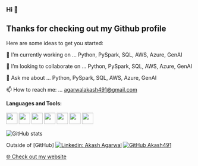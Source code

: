 ### Hi 👋

## Thanks for checking out my Github profile
<!--
**Akash491/Akash491** is a ✨ _special_ ✨ repository because its `README.md` (this file) appears on your GitHub profile.
-->
Here are some ideas to get you started:

🔭 I’m currently working on ... Python, PySpark, SQL, AWS, Azure, GenAI 

👯 I’m looking to collaborate on ... Python, PySpark, SQL, AWS, Azure, GenAI

💬 Ask me about ... Python, PySpark, SQL, AWS, Azure, GenAI

📫 How to reach me: ... agarwalakash491@gmail.com
<!--
- 😄 Pronouns: ...
- ⚡ Fun fact: ...
-->

**Languages and Tools:** <br><br>
<code><img height="30" src="https://e7.pngegg.com/pngimages/319/643/png-clipart-programming-in-python-3-a-complete-introduction-to-the-python-language-python-machine-learning-programming-language-logo-framework-text-logo.png"></code>
<code><img height="30" src="https://encrypted-tbn0.gstatic.com/images?q=tbn:ANd9GcQWuGM8G3VsHg7W2oRHtF3qivol6ZrdN-GPMaNn9OYHvYE_7jRIh5PW8BLrdNVT-vaDcXA&usqp=CAU"></code>
<code><img height="30" src="https://www.pinclipart.com/picdir/middle/367-3678882_python-logo-clipart-easy-pandas-python-logo-png.png"></code>
<code><img height="30" src="https://encrypted-tbn0.gstatic.com/images?q=tbn:ANd9GcQkX54_8TzFQvnJRNzwhgrAQnJDHRW_OVioTm_IOgKExo5Gp3zrHfXNklAaYh8TcBXsWo0&usqp=CAU"></code>
<code><img height="30" src="https://www.pinclipart.com/picdir/middle/318-3188848_spark-sql-logo-apache-spark-logo-svg-clipart.png"></code>
<code><img height="30" src="https://www.clipartmax.com/png/middle/435-4359583_apache-hive-logo-hive-hadoop.png"></code>
<code><img height="30" src="https://banner2.cleanpng.com/20180526/vrj/kisspng-powershell-scripting-language-programming-language-5b095c19edc1b7.5792623415273400579739.jpg"></code>

![GitHub stats](https://github-readme-stats.vercel.app/api?username=Akash491&show_icons=true)

Outside of [GitHub]
[![Linkedin: Akash Agarwal](https://img.shields.io/badge/-AkashAgarwal-blue?style=flat-square&logo=Linkedin&logoColor=white&link=https://www.linkedin.com/in/agarwalakash491/)](https://www.linkedin.com/in/agarwalakash491/)
[![GitHub Akash491](https://img.shields.io/github/followers/Akash491?label=follow&style=social)](https://github.com/Akash491)
<p><a href="https://Akash-Agarwal.web.app">🌐 Check out my website</a></p>
